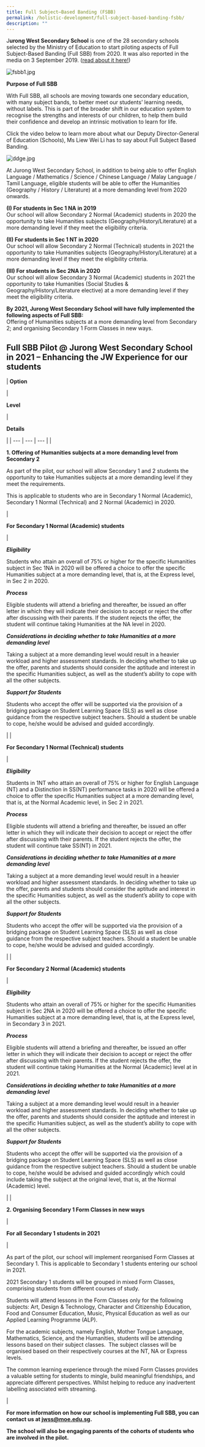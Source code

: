 ```yaml
---
title: Full Subject–Based Banding (FSBB)
permalink: /holistic-development/full-subject-based-banding-fsbb/
description: ""
---
```

J**urong West Secondary School** is one of the 28 secondary schools selected by the Ministry of Education to start piloting aspects of Full Subject-Based Banding (Full SBB) from 2020. It was also reported in the media on 3 September 2019. ([read about it here!](https://www.channelnewsasia.com/news/singapore/subject-based-banding-secondary-schools-pilot-moe-11868662))

  

![fsbb1.jpg](https://jurongwestsec.moe.edu.sg/qql/slot/u198/Distinctive%20at%20JWSS/Subject%20Based%20Banding/fsbb1.jpg)  

  

**Purpose of Full SBB**

With Full SBB, all schools are moving towards one secondary education, with many subject bands, to better meet our students’ learning needs, without labels. This is part of the broader shift in our education system to recognise the strengths and interests of our children, to help them build their confidence and develop an intrinsic motivation to learn for life.  
  
Click the video below to learn more about what our Deputy Director-General of Education (Schools), Ms Liew Wei Li has to say about Full Subject Based Banding.  
  
![ddge.jpg](https://jurongwestsec.moe.edu.sg/qql/slot/u198/Distinctive%20at%20JWSS/Subject%20Based%20Banding/ddge.jpg)  
  
  
At Jurong West Secondary School, in addition to being able to offer English Language / Mathematics / Science / Chinese Language / Malay Language / Tamil Language, eligible students will be able to offer the Humanities (Geography / History / Literature) at a more demanding level from 2020 onwards.  
  
**(I) For students in Sec 1 NA in 2019**  
Our school will allow Secondary 2 Normal (Academic) students in 2020 the opportunity to take Humanities subjects (Geography/History/Literature) at a more demanding level if they meet the eligibility criteria.  
  
**(II) For students in Sec 1 NT in 2020**  
Our school will allow Secondary 2 Normal (Technical) students in 2021 the opportunity to take Humanities subjects (Geography/History/Literature) at a more demanding level if they meet the eligibility criteria.  
  
**(III) For students in Sec 2NA in 2020**  
Our school will allow Secondary 3 Normal (Academic) students in 2021 the opportunity to take Humanities (Social Studies & Geography/History/Literature elective) at a more demanding level if they meet the eligibility criteria.  
  
**By 2021, Jurong West Secondary School will have fully implemented the following aspects of Full SBB:**  
Offering of Humanities subjects at a more demanding level from Secondary 2; and organising Secondary 1 Form Classes in new ways.  
  
  

**Full SBB Pilot @ Jurong West Secondary School in 2021 – Enhancing the JW Experience for our students**
--------------------------------------------------------------------------------------------------------

  

| 
**Option**

 | 

**Level**

 | 

**Details**

 |
| --- | --- | --- |
| 

**1\. Offering of Humanities subjects at a more demanding level from Secondary 2**

As part of the pilot, our school will allow Secondary 1 and 2 students the opportunity to take Humanities subjects at a more demanding level if they meet the requirements.

This is applicable to students who are in Secondary 1 Normal (Academic), Secondary 1 Normal (Technical) and 2 Normal (Academic) in 2020.

 | 

**For Secondary 1 Normal (Academic) students**

 | 

**_Eligibility_**

Students who attain an overall of 75% or higher for the specific Humanities subject in Sec 1NA in 2020 will be offered a choice to offer the specific Humanities subject at a more demanding level, that is, at the Express level, in Sec 2 in 2020.

**_Process_**

Eligible students will attend a briefing and thereafter, be issued an offer letter in which they will indicate their decision to accept or reject the offer after discussing with their parents. If the student rejects the offer, the student will continue taking Humanities at the NA level in 2020.

**_Considerations in deciding whether to take Humanities at a more demanding level_**

Taking a subject at a more demanding level would result in a heavier workload and higher assessment standards. In deciding whether to take up the offer, parents and students should consider the aptitude and interest in the specific Humanities subject, as well as the student’s ability to cope with all the other subjects.

**_Support for Students_**

Students who accept the offer will be supported via the provision of a bridging package on Student Learning Space (SLS) as well as close guidance from the respective subject teachers. Should a student be unable to cope, he/she would be advised and guided accordingly.

 |
| 

**For Secondary 1 Normal (Technical) students**

 | 

**_Eligibility_**

Students in 1NT who attain an overall of 75% or higher for English Language (NT) and a Distinction in SS(NT) performance tasks in 2020 will be offered a choice to offer the specific Humanities subject at a more demanding level, that is, at the Normal Academic level, in Sec 2 in 2021.

**_Process_**

Eligible students will attend a briefing and thereafter, be issued an offer letter in which they will indicate their decision to accept or reject the offer after discussing with their parents. If the student rejects the offer, the student will continue take SS(NT) in 2021.

**_Considerations in deciding whether to take Humanities at a more demanding level_**

Taking a subject at a more demanding level would result in a heavier workload and higher assessment standards. In deciding whether to take up the offer, parents and students should consider the aptitude and interest in the specific Humanities subject, as well as the student’s ability to cope with all the other subjects.

**_Support for Students_**

Students who accept the offer will be supported via the provision of a bridging package on Student Learning Space (SLS) as well as close guidance from the respective subject teachers. Should a student be unable to cope, he/she would be advised and guided accordingly.

 |
| 

**For Secondary 2 Normal (Academic) students**

 | 

**_Eligibility_**

Students who attain an overall of 75% or higher for the specific Humanities subject in Sec 2NA in 2020 will be offered a choice to offer the specific Humanities subject at a more demanding level, that is, at the Express level, in Secondary 3 in 2021.

**_Process_**

Eligible students will attend a briefing and thereafter, be issued an offer letter in which they will indicate their decision to accept or reject the offer after discussing with their parents. If the student rejects the offer, the student will continue taking Humanities at the Normal (Academic) level at in 2021.

**_Considerations in deciding whether to take Humanities at a more demanding level_**

Taking a subject at a more demanding level would result in a heavier workload and higher assessment standards. In deciding whether to take up the offer, parents and students should consider the aptitude and interest in the specific Humanities subject, as well as the student’s ability to cope with all the other subjects.

**_Support for Students_**

Students who accept the offer will be supported via the provision of a bridging package on Student Learning Space (SLS) as well as close guidance from the respective subject teachers. Should a student be unable to cope, he/she would be advised and guided accordingly which could include taking the subject at the original level, that is, at the Normal (Academic) level.

 |
| 

**2\. Organising Secondary 1 Form Classes in new ways**

 | 

**For all Secondary 1 students in 2021**

 | 

As part of the pilot, our school will implement reorganised Form Classes at Secondary 1. This is applicable to Secondary 1 students entering our school in 2021.

2021 Secondary 1 students will be grouped in mixed Form Classes, comprising students from different courses of study.

Students will attend lessons in the Form Classes only for the following subjects: Art, Design & Technology, Character and Citizenship Education, Food and Consumer Education, Music, Physical Education as well as our Applied Learning Programme (ALP).

For the academic subjects, namely English, Mother Tongue Language, Mathematics, Science, and the Humanities, students will be attending lessons based on their subject classes.  The subject classes will be organised based on their respectively courses at the NT, NA or Express levels.

The common learning experience through the mixed Form Classes provides a valuable setting for students to mingle, build meaningful friendships, and appreciate different perspectives. Whilst helping to reduce any inadvertent labelling associated with streaming.

 |

  
  

**For more information on how our school is implementing Full SBB, you can contact us at jwss@moe.edu.sg.** 

**The school will also be engaging parents of the cohorts of students who are involved in the pilot.**
